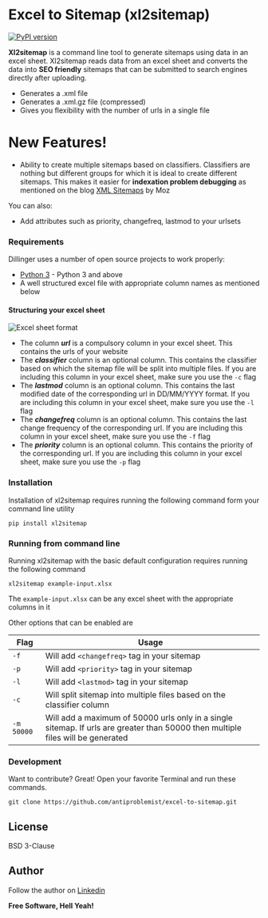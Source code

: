 # Excel to Sitemap (xl2sitemap)

[![PyPI version](https://badge.fury.io/py/xl2sitemap.svg)](https://badge.fury.io/py/xl2sitemap)

**Xl2sitemap** is a command line tool to generate sitemaps using data in an excel sheet. Xl2sitemap reads data from an excel sheet and converts the data into **SEO friendly** sitemaps that can be submitted to search engines directly after uploading.

  - Generates a .xml file
  - Generates a .xml.gz file (compressed)
  - Gives you flexibility with the number of urls in a single file

# New Features!

  - Ability to create multiple sitemaps based on classifiers. Classifiers are nothing but different groups for which it is ideal to create different sitemaps. This makes it easier for **indexation problem debugging** as mentioned on the blog [XML Sitemaps] by Moz
  
You can also:
  - Add attributes such as priority, changefreq, lastmod to your urlsets
 
### Requirements

Dillinger uses a number of open source projects to work properly:

* [Python 3] - Python 3 and above
* A well structured excel file with appropriate column names as mentioned below

#### Structuring your excel sheet
![Excel sheet format](https://i.imgur.com/JocoeEb.png)
* The column **_url_** is a compulsory column in your excel sheet. This contains the urls of your website
* The **_classifier_** column is an optional column. This contains the classifier based on which the sitemap file will be split into multiple files. If you are including this column in your excel sheet, make sure you use the ```-c``` flag
* The **_lastmod_** column is an optional column. This contains the last modified date of the corresponding url in DD/MM/YYYY format. If you are including this column in your excel sheet, make sure you use the ```-l``` flag
* The **_changefreq_** column is an optional column. This contains the last change frequency of the corresponding url. If you are including this column in your excel sheet, make sure you use the ```-f``` flag
* The **_priority_** column is an optional column. This contains the priority of the corresponding url. If you are including this column in your excel sheet, make sure you use the ```-p``` flag


### Installation

Installation of xl2sitemap requires running the following command form your command line utility

```
pip install xl2sitemap
```

### Running from command line

Running xl2sitemap with the basic default configuration requires running the following command

```
xl2sitemap example-input.xlsx
```
The ```example-input.xlsx``` can be any excel sheet with the appropriate columns in it

Other options that can be enabled are

| Flag | Usage |
| ------ | ------ |
| ```-f``` | Will add ```<changefreq>``` tag in your sitemap |
| ```-p``` | Will add ```<priority>``` tag in your sitemap |
| ```-l``` | Will add ```<lastmod>``` tag in your sitemap |
| ```-c``` | Will split sitemap into multiple files based on the classifier column |
| ```-m 50000``` | Will add a maximum of 50000 urls only in a single sitemap. If urls are greater than 50000 then multiple files will be generated|


### Development

Want to contribute? Great!
Open your favorite Terminal and run these commands.
```
git clone https://github.com/antiproblemist/excel-to-sitemap.git
```


License
----

BSD 3-Clause

Author
----
Follow the author on [Linkedin]

**Free Software, Hell Yeah!**


   [XML Sitemaps]: <https://moz.com/blog/xml-sitemaps>
   [Python 3]: <https://www.python.org/downloads/>
   [Linkedin]: <https://www.linkedin.com/in/shahzebq>
